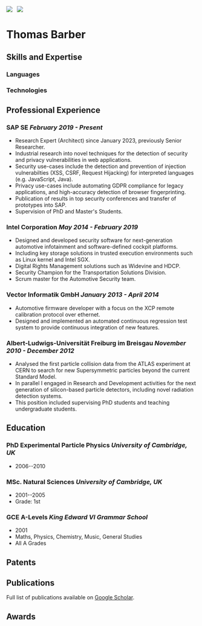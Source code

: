 [![](https://img.shields.io/badge/ThomasBarber-2867B2?style=for-the-badge&logo=linkedin&logoColor=white)](https://www.linkedin.com/in/thomas-barber-b3965551/) &nbsp; [![](https://img.shields.io/badge/tmbrbr-black?style=for-the-badge&logo=github&logoColor=white)](https://github.com/tmbrbr)

# Thomas Barber

## Skills and Expertise

### Languages

### Technologies

## Professional Experience

### SAP SE *February 2019 - Present*
* Research Expert (Architect) since January 2023, previously Senior Researcher.
* Industrial research into novel techniques for the detection of security and privacy vulnerabilities in web applications.
* Security use-cases include the detection and prevention of injection vulnerabilties (XSS, CSRF, Request Hijacking) for interpreted languages (e.g. JavaScript, Java).
* Privacy use-cases include automating GDPR compliance for legacy applications, and high-accuracy detection of browser fingerprinting.
* Publication of results in top security conferences and transfer of prototypes into SAP.
* Supervision of PhD and Master's Students.

### Intel Corporation *May 2014 - February 2019*
* Designed and developed security software for next-generation automotive infotainment and software-defined cockpit platforms.
* Including key storage solutions in trusted execution environments such as Linux kernel and Intel SGX.
* Digital Rights Management solutions such as Widevine and HDCP.
* Security Champion for the Transportation Solutions Division.
* Scrum master for the Automotive Security team.

### Vector Informatik GmbH *January 2013 - April 2014*
 * Automotive firmware developer with a focus on the XCP remote calibration protocol over ethernet.
 * Designed and implemented an automated continuous regression test system to provide continuous integration of new features.

### Albert-Ludwigs-Universität Freiburg im Breisgau *November 2010 - December 2012*
 * Analysed the first particle collision data from the ATLAS experiment at CERN to search for new Supersymmetric particles beyond the current Standard Model.
 * In parallel I engaged in Research and Development activities for the next generation of silicon-based particle detectors, including novel radiation detection systems.
 * This position included supervising PhD students and teaching undergraduate students.

## Education

### PhD Experimental Particle Physics *University of Cambridge, UK*
 * 2006--2010
### MSc. Natural Sciences *University of Cambridge, UK*
 * 2001--2005
 * Grade: 1st
### GCE A-Levels *King Edward VI Grammar School*
 * 2001
 * Maths, Physics, Chemistry, Music, General Studies
 * All A Grades

## Patents

## Publications

Full list of publications available on [Google Scholar](https://scholar.google.com/citations?hl=en&user=C_4bRjsAAAAJ&view_op=list_works&sortby=pubdate).

## Awards






